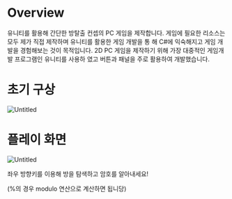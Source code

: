 # Overview

유니티를 활용해 간단한 방탈출 컨셉의 PC 게임을 제작합니다.
게임에 필요한 리소스는 모두 제가 직접 제작하며 유니티를 활용한 게임 개발을 통 해 C#에 익숙해지고 게임 개발을 경험해보는 것이 목적입니다.
2D PC 게임을 제작하기 위해 가장 대중적인 게임개발 프로그램인 유니티를 사용하 였고 버튼과 패널을 주로 활용하여 개발했습니다.

# 초기 구상

![Untitled](https://user-images.githubusercontent.com/50102137/138833476-4439804e-7be2-4eef-addf-d0244a625b66.png)

# 플레이 화면

![Untitled](https://user-images.githubusercontent.com/50102137/138833520-a5b346fe-4575-4015-a33b-356042a962df.png)

좌우 방향키를 이용해 방을 탐색하고 암호를 알아내세요!

(%의 경우 modulo 연산으로 계산하면 됩니당)
